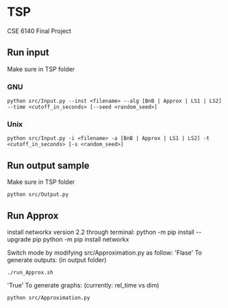 # TSP
CSE 6140 Final Project

## Run input
Make sure in TSP folder
### GNU
```
python src/Input.py --inst <filename> --alg [BnB | Approx | LS1 | LS2] --time <cutoff_in_seconds> [--seed <random_seed>]
```
### Unix
```
python src/Input.py -i <filename> -a [BnB | Approx | LS1 | LS2] -t <cutoff_in_seconds> [-s <random_seed>]
```

## Run output sample
Make sure in TSP folder
```
python src/Output.py
```

## Run Approx
install networkx version 2.2 through terminal:
python -m pip install --upgrade pip
python -m pip install networkx

Switch mode by modifying src/Approximation.py as follow:
'Flase' To generate outputs:
(in output folder)
```
./run_Approx.sh
```
'True' To generate graphs:
(currently: rel_time vs dim)
```
python src/Approximation.py
```